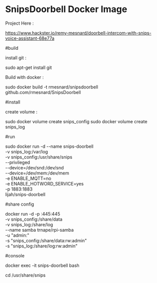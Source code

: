 # SnipsDoorbell Docker Image

Project Here  :

https://www.hackster.io/remy-mesnard/doorbell-intercom-with-snips-voice-assistant-68e77a


#build

install git : 

sudo apt-get install git

Build with docker :

sudo docker build -t rmesnard/snipsdoorbell github.com/rmesnard/SnipsDoorbell


#install

create volume :

sudo docker volume create snips_config
sudo docker volume create snips_log

#run 

sudo docker run -d --name snips-doorbell \
	-v snips_log:/var/log \
	-v snips_config:/usr/share/snips \
	--privileged \
	--device=/dev/snd:/dev/snd \
	--device=/dev/mem:/dev/mem \
	-e ENABLE_MQTT=no \
	-e ENABLE_HOTWORD_SERVICE=yes \
	-p 1883:1883 \
	lijah/snips-doorbell

#share config 

docker run -d -p <IP HERE>:445:445 \
  -v  snips_config:/share/data \
  -v  snips_log:/share/log \
  --name samba trnape/rpi-samba \
  -u "admin:<YOUR PASSWORD>" \
  -s "snips_config:/share/data:rw:admin" \
  -s "snips_log:/share/log:rw:admin" 


#console

docker exec -it snips-doorbell bash

cd /usr/share/snips